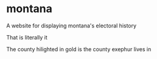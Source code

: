 # montana

A website for displaying montana's electoral history

That is literally it

The county hilighted in gold is the county exephur lives in